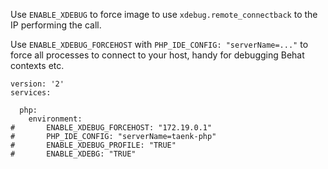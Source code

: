 Use `ENABLE_XDEBUG` to force image to use `xdebug.remote_connectback` to the IP performing the call.

Use `ENABLE_XDEBUG_FORCEHOST` with `PHP_IDE_CONFIG: "serverName=..."` to force all processes to connect to your host, handy for debugging Behat contexts etc.

```
version: '2'
services:

  php:
    environment:
#       ENABLE_XDEBUG_FORCEHOST: "172.19.0.1"
#       PHP_IDE_CONFIG: "serverName=taenk-php"
#       ENABLE_XDEBUG_PROFILE: "TRUE"
#       ENABLE_XDEBG: "TRUE"
```

